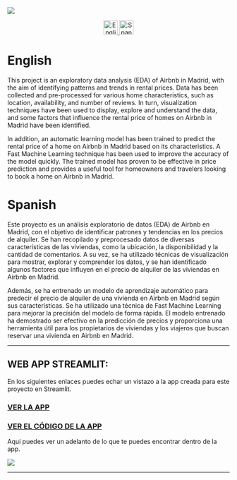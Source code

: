 ![](https://github.com/silvilio/EDA-ML-Prediction-Madrid/blob/main/portadas_gitHub.png)

<p align="center">
  <a href="#english">
    <img src="https://raw.githubusercontent.com/lipis/flag-icon-css/master/flags/4x3/gb.svg" alt="English" width="32" height="32">
  </a>
  <a href="#spanish">
    <img src="https://raw.githubusercontent.com/lipis/flag-icon-css/master/flags/4x3/es.svg" alt="Spanish" width="32" height="32">
  </a>
</p>

# English  

This project is an exploratory data analysis (EDA) of Airbnb in Madrid, with the aim of identifying patterns and trends in rental prices. Data has been collected and pre-processed for various home characteristics, such as location, availability, and number of reviews. In turn, visualization techniques have been used to display, explore and understand the data, and some factors that influence the rental price of homes on Airbnb in Madrid have been identified.

In addition, an automatic learning model has been trained to predict the rental price of a home on Airbnb in Madrid based on its characteristics. A Fast Machine Learning technique has been used to improve the accuracy of the model quickly. The trained model has proven to be effective in price prediction and provides a useful tool for homeowners and travelers looking to book a home on Airbnb in Madrid.




# Spanish

Este proyecto es un análisis exploratorio de datos (EDA) de Airbnb en Madrid, con el objetivo de identificar patrones y tendencias en los precios de alquiler. Se han recopilado y preprocesado datos de diversas características de las viviendas, como la ubicación, la disponibilidad y la cantidad de comentarios. A su vez, se ha utilizado técnicas de visualización para mostrar, explorar y comprender los datos, y se han identificado algunos factores que influyen en el precio de alquiler de las viviendas en Airbnb en Madrid.

Además, se ha entrenado un modelo de aprendizaje automático para predecir el precio de alquiler de una vivienda en Airbnb en Madrid según sus características. Se ha utilizado una técnica de Fast Machine Learning para mejorar la precisión del modelo de forma rápida. El modelo entrenado ha demostrado ser efectivo en la predicción de precios y proporciona una herramienta útil para los propietarios de viviendas y los viajeros que buscan reservar una vivienda en Airbnb en Madrid.


--- 

## WEB APP STREAMLIT: 
En los siguientes enlaces puedes echar un vistazo a la app creada para este proyecto en Streamlit. 

### [VER LA APP](https://silvilio-titanic-silvilio-titanic-app-251nwk.streamlit.app/)
### [VER EL CÓDIGO DE LA APP](https://github.com/silvilio/EDA-ML-Prediction-Madrid/blob/main/airbnb_madrid_app.py)

Aquí puedes ver un adelanto de lo que te puedes encontrar dentro de la app.

![](https://github.com/silvilio/EDA-ML-Prediction-Madrid/blob/main/Im%C3%A1genes/app.gif)

---

